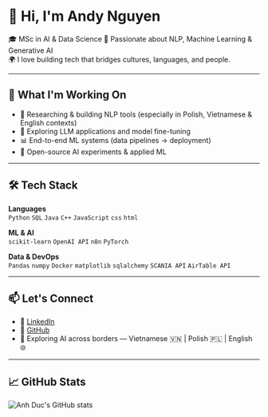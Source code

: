 # 👋 Hi, I'm Andy Nguyen

🎓 MSc in AI & Data Science
🧠 Passionate about NLP, Machine Learning & Generative AI  
🌍 I love building tech that bridges cultures, languages, and people.

---

## 🚀 What I'm Working On

- 🔬 Researching & building NLP tools (especially in Polish, Vietnamese & English contexts)
- 🤖 Exploring LLM applications and model fine-tuning
- 📊 End-to-end ML systems (data pipelines → deployment)
- 🧪 Open-source AI experiments & applied ML

---

## 🛠️ Tech Stack

**Languages**  
`Python` `SQL` `Java` `C++` `JavaScript` `css` `html`

**ML & AI**  
`scikit-learn` `OpenAI API` `n8n` `PyTorch`

**Data & DevOps**  
`Pandas` `numpy` `Docker` `matplotlib` `sqlalchemy` `SCANIA API` `AirTable API`

---

## 📫 Let's Connect

- 💼 [LinkedIn](https://www.linkedin.com/in/anh-duc-nguyen-2b863929a/)
- 🧪 [GitHub](https://github.com/anhducnguyen2006)
- 🧭 Exploring AI across borders — Vietnamese 🇻🇳 | Polish 🇵🇱 | English 🌐

---

## 📈 GitHub Stats

![Anh Duc's GitHub stats](https://github-readme-stats.vercel.app/api?username=anhducnguyen2006&show_icons=true&theme=default)

<!-- Optional: Add blog if you have one -->
<!--
## 📝 Latest Blog Posts
- [Title](link)
- [Title](link)
-->
